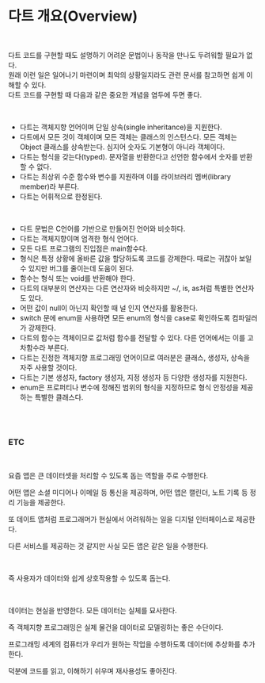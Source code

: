 # 다트 개요(Overview)
<br>

다트 코드를 구현할 때도 설명하기 어려운 문법이나 동작을 만나도 두려워할 필요가 없다.    
원래 이런 일은 일어나기 마련이며 최악의 상황일지라도 관련 문서를 참고하면 쉽게 이해할 수 있다.    
다트 코드를 구현할 때 다음과 같은 중요한 개념을 염두에 두면 좋다. 

<br>

- 다트는 객체지향 언어이며 단일 상속(single inheritance)을 지원한다.
- 다트에서 모든 것이 객체이며 모든 객체는 클래스의 인스턴스다. 모든 객체는 Object 클래스를 상속받는다. 심지어 숫자도 기본형이 아니라 객체이다.
- 다트는 형식을 갖는다(typed). 문자열을 반환한다고 선언한 함수에서 숫자를 반환할 수 없다.
- 다트는 최상위 수준 함수와 변수를 지원하며 이를 라이브러리 멤버(library member)라 부른다.
- 다트는 어휘적으로 한정된다.

<br>

- 다트 문법은 C언어를 기반으로 만들어진 언어와 비슷하다.
- 다트는 객체지향이며 엄격한 형식 언어다.
- 모든 다트 프로그램의 진입점은 main함수다.
- 형식은 특정 상황에 올바른 값을 할당하도록 코드를 강제한다. 때로는 귀찮아 보일 수 있지만 버그를 줄이는데 도움이 된다.
- 함수는 형식 또는 void를 반환해야 한다.
- 다트의 대부분의 연산자는 다른 연산자와 비슷하지만 ~/, is, as처럼 특별한 연산자도 있다.
- 어떤 값이 null이 아닌지 확인할 때 널 인지 연산자를 활용한다.
- switch 문에 enum을 사용하면 모든 enum의 형식을 case로 확인하도록 컴파일러가 강제한다.
- 다트의 함수는 객체이므로 값처럼 함수를 전달할 수 있다. 다른 언어에서는 이를 고차함수라 부른다.
- 다트는 진정한 객체지향 프로그래밍 언어이므로 여러분은 클래스, 생성자, 상속을 자주 사용할 것이다.
- 다트는 기본 생성자, factory 생성자, 지정 생성자 등 다양한 생성자를 지원한다.
- enum은 프로퍼티나 변수에 정해진 범위의 형식을 지정하므로 형식 안정성을 제공하는 특별한 클래스다.

<br><br/>

### ETC 

<br>

요즘 앱은 큰 데이터셋을 처리할 수 있도록 돕는 역할을 주로 수행한다.     

어떤 앱은 소셜 미디어나 이메일 등 통신을 제공하며, 어떤 앱은 캘린더, 노트 기록 등 정리 기능을 제공한다.

또 데이트 앱처럼 프로그래머가 현실에서 어려워하는 일을 디지털 인터페이스로 제공한다.

다른 서비스를 제공하는 것 같지만 사실 모든 앱은 같은 일을 수행한다.

<br>

즉 사용자가 데이터와 쉽게 상호작용할 수 있도록 돕는다. 

<br>

데이터는 현실을 반영한다. 모든 데이터는 실체를 묘사한다. 

즉 객체지향 프로그래밍은 실제 물건을 데이터로 모델링하는 좋은 수단이다. 

프로그래밍 세계의 컴퓨터가 우리가 원하는 작업을 수행하도록 데이터에 추상화를 추가한다. 

덕분에 코드를 읽고, 이해하기 쉬우며 재사용성도 좋아진다.

